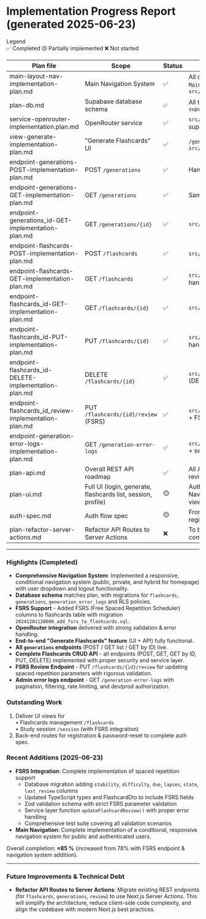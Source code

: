 # Implementation Progress Report (generated 2025-06-23)

Legend  
✅ Completed 🟡 Partially implemented ❌ Not started

| Plan file                                             | Scope                                                        | Status | Evidence                                                                                                         |
| ----------------------------------------------------- | ------------------------------------------------------------ | ------ | ---------------------------------------------------------------------------------------------------------------- |
| main-layout-nav-implementation-plan.md                | Main Navigation System                                       | ✅     | All components created (`PublicHeader`, `MainHeader`, `HybridHeader`, `UserNav` etc.) in `src/components/layout` |
| plan-db.md                                            | Supabase database schema                                     | ✅     | All tables & RLS policies present in `supabase/migrations/*`                                                     |
| service-openrouter-implementation.plan.md             | OpenRouter service                                           | ✅     | `src/lib/services/openrouter.service.ts` + supporting types                                                      |
| view-generate-implementation-plan.md                  | "Generate Flashcards" UI                                     | ✅     | `/generate` page and all components in `src/components/flashcard-generation`                                     |
| endpoint-generations-POST-implementation-plan.md      | POST `/generations`                                          | ✅     | Handler in `src/app/api/generations/route.ts`                                                                    |
| endpoint-generations-GET-implementation-plan.md       | GET `/generations`                                           | ✅     | Same file – GET handler                                                                                          |
| endpoint-generations_id-GET-implementation-plan.md    | GET `/generations/{id}`                                      | ✅     | `src/app/api/generations/[id]/route.ts`                                                                          |
| endpoint-flashcards-POST-implementation-plan.md       | POST `/flashcards`                                           | ✅     | `src/app/api/flashcards/route.ts` (POST)                                                                         |
| endpoint-flashcards-GET-implementation-plan.md        | GET `/flashcards`                                            | ✅     | `src/app/api/flashcards/route.ts` (GET handler)                                                                  |
| endpoint-flashcards_id-GET-implementation-plan.md     | GET `/flashcards/{id}`                                       | ✅     | `src/app/api/flashcards/[id]/route.ts`                                                                           |
| endpoint-flashcards_id-PUT-implementation-plan.md     | PUT `/flashcards/{id}`                                       | ✅     | `src/app/api/flashcards/[id]/route.ts` (PUT handler)                                                             |
| endpoint-flashcards_id-DELETE-implementation-plan.md  | DELETE `/flashcards/{id}`                                    | ✅     | `src/app/api/flashcards/[id]/route.ts` (DELETE handler) + service layer                                          |
| endpoint-flashcards_id_review-implementation-plan.md  | PUT `/flashcards/{id}/review` (FSRS)                         | ✅     | `src/app/api/flashcards/[id]/review/route.ts` + FSRS migration + service layer                                   |
| endpoint-generation-error-logs-implementation-plan.md | GET `/generation-error-logs`                                 | ✅     | `src/app/api/generation-error-logs/route.ts` + service + schema + test data                                      |
| plan-api.md                                           | Overall REST API roadmap                                     | ✅     | All API endpoints completed including FSRS review endpoint                                                       |
| plan-ui.md                                            | Full UI (login, generate, flashcards list, session, profile) | 🟡     | Auth, Generate, Profile views & Main Navigation shipped; Flashcards list, session views not yet                  |
| auth-spec.md                                          | Auth flow spec                                               | 🟡     | Front-end forms, login/logout flow & API exist; registration / reset APIs missing                                |
| plan-refactor-server-actions.md                       | Refactor API Routes to Server Actions                        | ❌     | To be implemented after core functionality is complete.                                                          |

---

### Highlights (Completed)

- **Comprehensive Navigation System**: Implemented a responsive, conditional navigation system (public, private, and hybrid for homepage) with user dropdown and logout functionality.
- **Database schema** matches plan, with migrations for `flashcards`, `generations`, `generation_error_logs` and RLS policies.
- **FSRS Support** - Added FSRS (Free Spaced Repetition Scheduler) columns to flashcards table with migration `20241201120000_add_fsrs_to_flashcards.sql`.
- **OpenRouter integration** delivered with strong validation & error handling.
- **End-to-end "Generate Flashcards" feature** (UI + API) fully functional.
- **All `generations` endpoints** (POST / GET list / GET by ID) live.
- **Complete Flashcards CRUD API** - all endpoints (POST, GET, GET by ID, PUT, DELETE) implemented with proper security and service layer.
- **FSRS Review Endpoint** - PUT `/flashcards/{id}/review` for updating spaced repetition parameters with rigorous validation.
- **Admin error logs endpoint** - GET `/generation-error-logs` with pagination, filtering, rate limiting, and dev/prod authorization.

### Outstanding Work

1. Deliver UI views for  
   • Flashcards management `/flashcards`  
   • Study session `/session` (with FSRS integration)
2. Back-end routes for registration & password-reset to complete auth spec.

### Recent Additions (2025-06-23)

- **FSRS Integration**: Complete implementation of spaced repetition support
  - Database migration adding `stability`, `difficulty`, `due`, `lapses`, `state`, `last_review` columns
  - Updated TypeScript types and FlashcardDto to include FSRS fields
  - Zod validation schema with strict FSRS parameter validation
  - Service layer function `updateFlashcardReview()` with proper error handling
  - Comprehensive test suite covering all validation scenarios
- **Main Navigation**: Complete implementation of a conditional, responsive navigation system for public and authenticated users.

Overall completion: **≈85 %** (increased from 78% with FSRS endpoint & navigation system addition).

---

### Future Improvements & Technical Debt

- **Refactor API Routes to Server Actions**: Migrate existing REST endpoints (for `flashcards`, `generations`, `review`) to use Next.js Server Actions. This will simplify the architecture, reduce client-side code complexity, and align the codebase with modern Next.js best practices.
